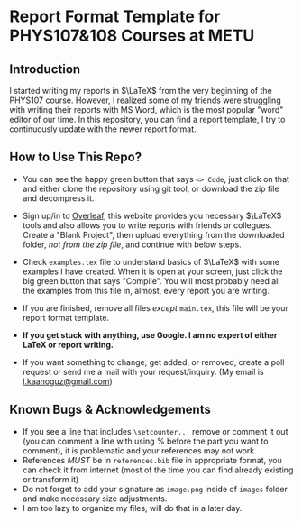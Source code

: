 # Report Format Template for PHYS107&108 Courses at METU

## Introduction

I started writing my reports in $\LaTeX$ from the very beginning of the PHYS107 course. However, I realized some of my friends were struggling with writing their reports with MS Word, which is the most popular "word" editor of our time. In this repository, you can find a report template, I try to continuously update with the newer report format. 

## How to Use This Repo?

- You can see the happy green button that says `<> Code`, just click on that and either clone the repository using git tool, or download the zip file and decompress it.
- Sign up/in to [Overleaf](overleaf.com), this website provides you necessary $\LaTeX$ tools and also allows you to write reports with friends or collegues. Create a "Blank Project", then upload everything from the downloaded folder, *not from the zip file*, and continue with below steps.
- Check `examples.tex` file to understand basics of $\LaTeX$ with some examples I have created. When it is open at your screen, just click the big green button that says "Compile". You will most probably need all the examples from this file in, almost, every report you are writing.
- If you are finished, remove all files *except* `main.tex`, this file will be your report format template. 
- **If you get stuck with anything, use Google. I am no expert of either LaTeX or report writing.**

- If you want something to change, get added, or removed, create a poll request or send me a mail with your request/inquiry. (My email is [l.kaanoguz@gmail.com](mailto:l.kaanoguz@gmail.com))


## Known Bugs & Acknowledgements
- If you see a line that includes `\setcounter...` remove or comment it out (you can comment a line with using % before the part you want to comment), it is problematic and your references may not work.
- References *MUST* be in `references.bib` file in appropriate format, you can check it from internet (most of the time you can find already existing or transform it)
- Do not forget to add your signature as `image.png` inside of `images` folder and make necessary size adjustments.
- I am too lazy to organize my files, will do that in a later day. 
